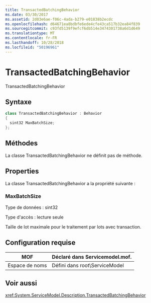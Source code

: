 ```yaml
---
title: TransactedBatchingBehavior
ms.date: 03/30/2017
ms.assetid: 2d03e6ae-f06c-4ada-b279-e01838b2ecdc
ms.openlocfilehash: d64671ea8bdbfe6ede4cfe43ca517b32ea84f839
ms.sourcegitcommit: c93fd5139f9efcf6db514e3474301738a6d1d649
ms.translationtype: MT
ms.contentlocale: fr-FR
ms.lasthandoff: 10/28/2018
ms.locfileid: "50196961"
---
```

# <a name="transactedbatchingbehavior"></a>TransactedBatchingBehavior
TransactedBatchingBehavior  
  
## <a name="syntax"></a>Syntaxe  
  
```csharp
class TransactedBatchingBehavior : Behavior  
{  
  sint32 MaxBatchSize;  
};  
```  
  
## <a name="methods"></a>Méthodes  
 La classe TransactedBatchingBehavior ne définit pas de méthode.  
  
## <a name="properties"></a>Properties  
 La classe TransactedBatchingBehavior a la propriété suivante :  
  
### <a name="maxbatchsize"></a>MaxBatchSize  
 Type de données : sint32  
  
 Type d'accès : lecture seule  
  
 Taille de lot maximale pour le traitement par lots avec transaction.  
  
## <a name="requirements"></a>Configuration requise  
  
|MOF|Déclaré dans Servicemodel.mof.|  
|---------|-----------------------------------|  
|Espace de noms|Défini dans root\ServiceModel|  
  
## <a name="see-also"></a>Voir aussi  
 <xref:System.ServiceModel.Description.TransactedBatchingBehavior>
